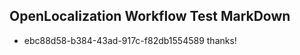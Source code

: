 ## OpenLocalization Workflow Test MarkDown
* ebc88d58-b384-43ad-917c-f82db1554589 thanks!

<!--HONumber=Jul16_HO4-->


